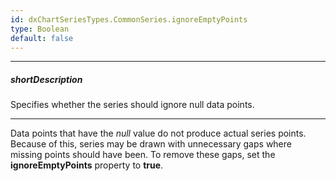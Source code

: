 ```yaml
---
id: dxChartSeriesTypes.CommonSeries.ignoreEmptyPoints
type: Boolean
default: false
---
```

---
##### shortDescription
Specifies whether the series should ignore null data points.

---
Data points that have the _null_ value do not produce actual series points. Because of this, series may be drawn with unnecessary gaps where missing points should have been. To remove these gaps, set the **ignoreEmptyPoints** property to **true**.